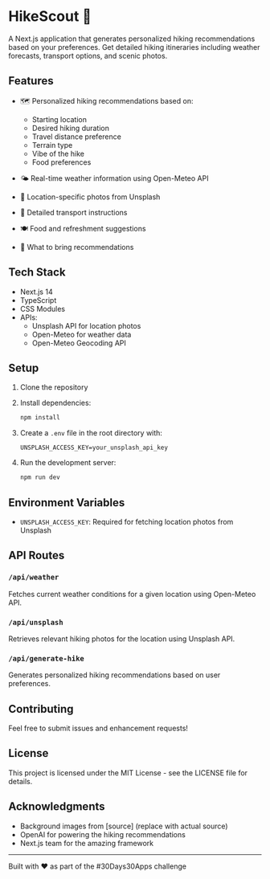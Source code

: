 # HikeScout 🥾

A Next.js application that generates personalized hiking recommendations based on your preferences. Get detailed hiking itineraries including weather forecasts, transport options, and scenic photos.

## Features

- 🗺️ Personalized hiking recommendations based on:
  - Starting location
  - Desired hiking duration
  - Travel distance preference
  - Terrain type
  - Vibe of the hike
  - Food preferences

- 🌤️ Real-time weather information using Open-Meteo API
- 📸 Location-specific photos from Unsplash
- 🚂 Detailed transport instructions
- 🍽️ Food and refreshment suggestions
- 🧥 What to bring recommendations

## Tech Stack

- Next.js 14
- TypeScript
- CSS Modules
- APIs:
  - Unsplash API for location photos
  - Open-Meteo for weather data
  - Open-Meteo Geocoding API

## Setup

1. Clone the repository
2. Install dependencies:

   ```bash
   npm install
   ```

3. Create a `.env` file in the root directory with:

   ```
   UNSPLASH_ACCESS_KEY=your_unsplash_api_key
   ```

4. Run the development server:

   ```bash
   npm run dev
   ```

## Environment Variables

- `UNSPLASH_ACCESS_KEY`: Required for fetching location photos from Unsplash

## API Routes

### `/api/weather`

Fetches current weather conditions for a given location using Open-Meteo API.

### `/api/unsplash`

Retrieves relevant hiking photos for the location using Unsplash API.

### `/api/generate-hike`

Generates personalized hiking recommendations based on user preferences.

## Contributing

Feel free to submit issues and enhancement requests!

## License

This project is licensed under the MIT License - see the LICENSE file for details.

## Acknowledgments

- Background images from [source] (replace with actual source)
- OpenAI for powering the hiking recommendations
- Next.js team for the amazing framework

---

Built with ❤️ as part of the #30Days30Apps challenge

